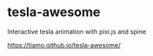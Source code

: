 # tesla-awesome
Interactive tesla animation with pixi.js and spine

https://tiamo.github.io/tesla-awesome/
